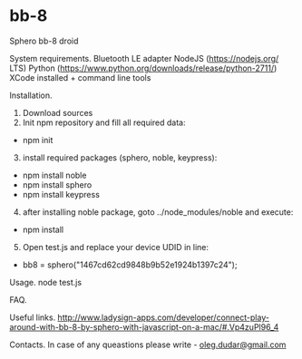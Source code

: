 # bb-8
Sphero bb-8 droid

System requirements.
Bluetooth LE adapter
NodeJS (https://nodejs.org/ LTS)
Python (https://www.python.org/downloads/release/python-2711/)
XCode installed + command line tools

Installation.
1. Download sources
2. Init npm repository and fill all required data:
  * npm init
3. install required packages (sphero, noble, keypress):
  * npm install noble
  * npm install sphero
  * npm install keypress
4. after installing noble package, goto ../node_modules/noble and execute:
  * npm install
5. Open test.js and replace your device UDID in line:
  * bb8 = sphero("1467cd62cd9848b9b52e1924b1397c24");

Usage.
node test.js

FAQ.

Useful links.
http://www.ladysign-apps.com/developer/connect-play-around-with-bb-8-by-sphero-with-javascript-on-a-mac/#.Vp4zuPl96_4


Contacts.
In case of any queastions please write - oleg.dudar@gmail.com
